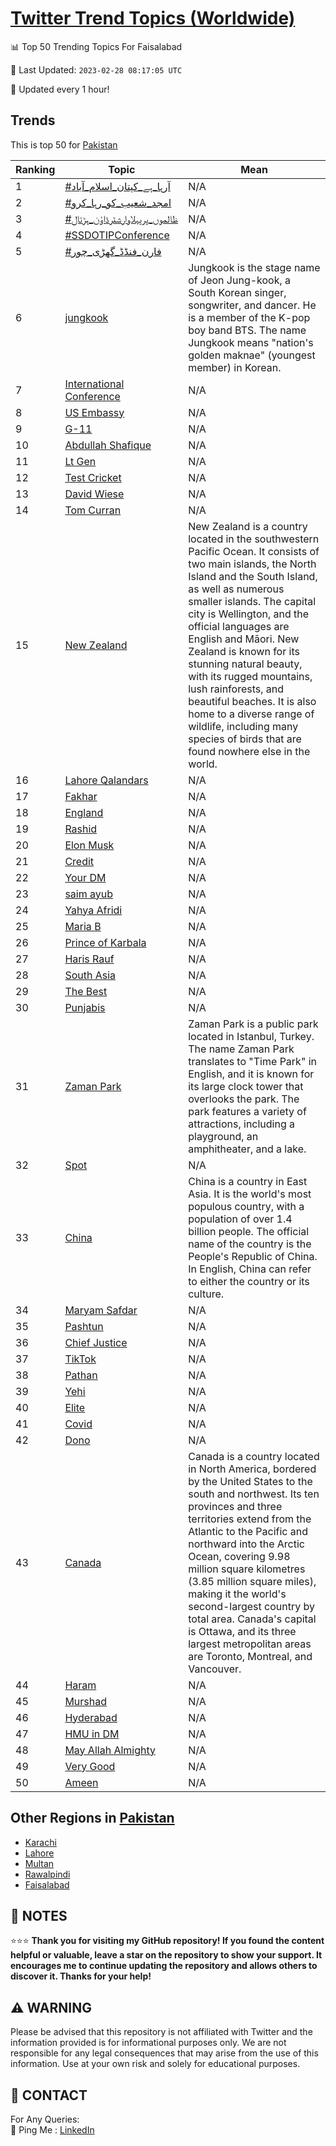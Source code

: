 [Twitter Trend Topics (Worldwide)](https://github.com/ErcinDedeoglu/Twitter-Trend-Topics)
==========


📊 Top 50 Trending Topics For Faisalabad

📆 Last Updated: `2023-02-28 08:17:05 UTC`

🔧 Updated every 1 hour!


## Trends

This is top 50 for [Pakistan](</Pakistan>)

| Ranking | Topic | Mean |
| ------- | ------------ | ------------ |
| 1 | [#آرہا_ہے_کپتان_اسلام_آباد](http://twitter.com/search?q=%23%d8%a2%d8%b1%db%81%d8%a7_%db%81%db%92_%da%a9%d9%be%d8%aa%d8%a7%d9%86_%d8%a7%d8%b3%d9%84%d8%a7%d9%85_%d8%a2%d8%a8%d8%a7%d8%af) | N/A |
| 2 | [#امجد_شعیب_کو_رہا_کرو](http://twitter.com/search?q=%23%d8%a7%d9%85%d8%ac%d8%af_%d8%b4%d8%b9%db%8c%d8%a8_%da%a9%d9%88_%d8%b1%db%81%d8%a7_%da%a9%d8%b1%d9%88) | N/A |
| 3 | [#ظالموں_پرپہلاوارشٹرڈاؤن_ہڑتال](http://twitter.com/search?q=%23%d8%b8%d8%a7%d9%84%d9%85%d9%88%da%ba_%d9%be%d8%b1%d9%be%db%81%d9%84%d8%a7%d9%88%d8%a7%d8%b1%d8%b4%d9%b9%d8%b1%da%88%d8%a7%d8%a4%d9%86_%db%81%da%91%d8%aa%d8%a7%d9%84) | N/A |
| 4 | [#SSDOTIPConference](http://twitter.com/search?q=%23SSDOTIPConference) | N/A |
| 5 | [#فارن_فنڈڈ_گھڑی_چور](http://twitter.com/search?q=%23%d9%81%d8%a7%d8%b1%d9%86_%d9%81%d9%86%da%88%da%88_%da%af%da%be%da%91%db%8c_%da%86%d9%88%d8%b1) | N/A |
| 6 | [jungkook](http://twitter.com/search?q=jungkook) | Jungkook is the stage name of Jeon Jung-kook, a South Korean singer, songwriter, and dancer. He is a member of the K-pop boy band BTS. The name Jungkook means "nation's golden maknae" (youngest member) in Korean. |
| 7 | [International Conference](http://twitter.com/search?q=International+Conference) | N/A |
| 8 | [US Embassy](http://twitter.com/search?q=US+Embassy) | N/A |
| 9 | [G-11](http://twitter.com/search?q=G-11) | N/A |
| 10 | [Abdullah Shafique](http://twitter.com/search?q=Abdullah+Shafique) | N/A |
| 11 | [Lt Gen](http://twitter.com/search?q=Lt+Gen) | N/A |
| 12 | [Test Cricket](http://twitter.com/search?q=Test+Cricket) | N/A |
| 13 | [David Wiese](http://twitter.com/search?q=David+Wiese) | N/A |
| 14 | [Tom Curran](http://twitter.com/search?q=Tom+Curran) | N/A |
| 15 | [New Zealand](http://twitter.com/search?q=New+Zealand) | New Zealand is a country located in the southwestern Pacific Ocean. It consists of two main islands, the North Island and the South Island, as well as numerous smaller islands. The capital city is Wellington, and the official languages are English and Māori. New Zealand is known for its stunning natural beauty, with its rugged mountains, lush rainforests, and beautiful beaches. It is also home to a diverse range of wildlife, including many species of birds that are found nowhere else in the world. |
| 16 | [Lahore Qalandars](http://twitter.com/search?q=Lahore+Qalandars) | N/A |
| 17 | [Fakhar](http://twitter.com/search?q=Fakhar) | N/A |
| 18 | [England](http://twitter.com/search?q=England) | N/A |
| 19 | [Rashid](http://twitter.com/search?q=Rashid) | N/A |
| 20 | [Elon Musk](http://twitter.com/search?q=Elon+Musk) | N/A |
| 21 | [Credit](http://twitter.com/search?q=Credit) | N/A |
| 22 | [Your DM](http://twitter.com/search?q=Your+DM) | N/A |
| 23 | [saim ayub](http://twitter.com/search?q=saim+ayub) | N/A |
| 24 | [Yahya Afridi](http://twitter.com/search?q=Yahya+Afridi) | N/A |
| 25 | [Maria B](http://twitter.com/search?q=Maria+B) | N/A |
| 26 | [Prince of Karbala](http://twitter.com/search?q=Prince+of+Karbala) | N/A |
| 27 | [Haris Rauf](http://twitter.com/search?q=Haris+Rauf) | N/A |
| 28 | [South Asia](http://twitter.com/search?q=South+Asia) | N/A |
| 29 | [The Best](http://twitter.com/search?q=The+Best) | N/A |
| 30 | [Punjabis](http://twitter.com/search?q=Punjabis) | N/A |
| 31 | [Zaman Park](http://twitter.com/search?q=Zaman+Park) | Zaman Park is a public park located in Istanbul, Turkey. The name Zaman Park translates to "Time Park" in English, and it is known for its large clock tower that overlooks the park. The park features a variety of attractions, including a playground, an amphitheater, and a lake. |
| 32 | [Spot](http://twitter.com/search?q=Spot) | N/A |
| 33 | [China](http://twitter.com/search?q=China) | China is a country in East Asia. It is the world's most populous country, with a population of over 1.4 billion people. The official name of the country is the People's Republic of China. In English, China can refer to either the country or its culture. |
| 34 | [Maryam Safdar](http://twitter.com/search?q=Maryam+Safdar) | N/A |
| 35 | [Pashtun](http://twitter.com/search?q=Pashtun) | N/A |
| 36 | [Chief Justice](http://twitter.com/search?q=Chief+Justice) | N/A |
| 37 | [TikTok](http://twitter.com/search?q=TikTok) | N/A |
| 38 | [Pathan](http://twitter.com/search?q=Pathan) | N/A |
| 39 | [Yehi](http://twitter.com/search?q=Yehi) | N/A |
| 40 | [Elite](http://twitter.com/search?q=Elite) | N/A |
| 41 | [Covid](http://twitter.com/search?q=Covid) | N/A |
| 42 | [Dono](http://twitter.com/search?q=Dono) | N/A |
| 43 | [Canada](http://twitter.com/search?q=Canada) | Canada is a country located in North America, bordered by the United States to the south and northwest. Its ten provinces and three territories extend from the Atlantic to the Pacific and northward into the Arctic Ocean, covering 9.98 million square kilometres (3.85 million square miles), making it the world's second-largest country by total area. Canada's capital is Ottawa, and its three largest metropolitan areas are Toronto, Montreal, and Vancouver. |
| 44 | [Haram](http://twitter.com/search?q=Haram) | N/A |
| 45 | [Murshad](http://twitter.com/search?q=Murshad) | N/A |
| 46 | [Hyderabad](http://twitter.com/search?q=Hyderabad) | N/A |
| 47 | [HMU in DM](http://twitter.com/search?q=HMU+in+DM) | N/A |
| 48 | [May Allah Almighty](http://twitter.com/search?q=May+Allah+Almighty) | N/A |
| 49 | [Very Good](http://twitter.com/search?q=Very+Good) | N/A |
| 50 | [Ameen](http://twitter.com/search?q=Ameen) | N/A |



## Other Regions in [Pakistan](</Pakistan>)

* [Karachi](</Pakistan/Karachi.md>)
* [Lahore](</Pakistan/Lahore.md>)
* [Multan](</Pakistan/Multan.md>)
* [Rawalpindi](</Pakistan/Rawalpindi.md>)
* [Faisalabad](</Pakistan/Faisalabad.md>)



## 📝 NOTES

⭐⭐⭐ **Thank you for visiting my GitHub repository! If you found the content helpful or valuable, leave a star on the repository to show your support. It encourages me to continue updating the repository and allows others to discover it. Thanks for your help!**


## ⚠️ WARNING

Please be advised that this repository is not affiliated with Twitter and the information provided is for informational purposes only. We are not responsible for any legal consequences that may arise from the use of this information. Use at your own risk and solely for educational purposes.


## 📨 CONTACT

 For Any Queries:  
            🏓 Ping Me : [LinkedIn](https://www.linkedin.com/in/ercindedeoglu/)
